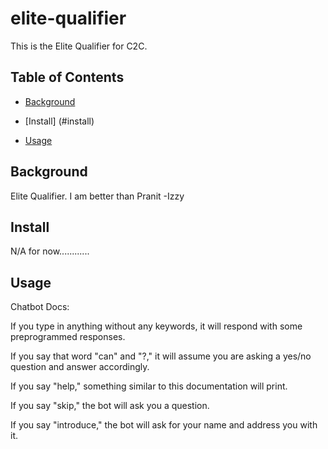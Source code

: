 # elite-qualifier

This is the Elite Qualifier for C2C.

## Table of Contents

- [Background](#background)

- [Install] (#install)

- [Usage](#usage)

## Background
Elite Qualifier. I am better than Pranit -Izzy

## Install
N/A for now............

## Usage
Chatbot Docs:

If you type in anything without any keywords, it will respond with some preprogrammed responses.

If you say that word "can" and "?," it will assume you are asking a yes/no question and answer accordingly.

If you say "help," something similar to this documentation will print.

If you say "skip," the bot will ask you a question.

If you say "introduce," the bot will ask for your name and address you with it.
